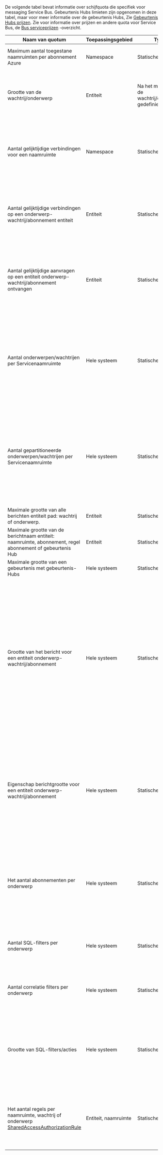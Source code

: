 De volgende tabel bevat informatie over schijfquota die specifiek voor messaging Service Bus. Gebeurtenis Hubs limieten zijn opgenomen in deze tabel, maar voor meer informatie over de gebeurtenis Hubs, Zie [Gebeurtenis Hubs prijzen](https://azure.microsoft.com/pricing/details/event-hubs/). Zie voor informatie over prijzen en andere quota voor Service Bus, de [Bus serviceprijzen](https://azure.microsoft.com/pricing/details/service-bus/) -overzicht.

|Naam van quotum|Toepassingsgebied|Type|Gedrag bij overschrijding|Waarde|
|---|---|---|---|---|
| Maximum aantal toegestane naamruimten per abonnement Azure|Namespace|Statische|De volgende aanvragen voor aanvullende naamruimten wordt afgewezen door de portal.|100|
|Grootte van de wachtrij/onderwerp|Entiteit|Na het maken van de wachtrij/onderwerp gedefinieerd.|Inkomende berichten geweigerd en wordt een uitzondering wordt ontvangen door de aanroepende code.|1, 2, 3, 4 of 5 GB.<br /><br />Als [partitioneren](service-bus-partitioning.md) is ingeschakeld, is de grootte van de maximale wachtrij/onderwerp 80 GB.|
|Aantal gelijktijdige verbindingen voor een naamruimte|Namespace|Statische|De volgende aanvragen voor extra verbindingen geweigerd en wordt een uitzondering wordt ontvangen door de aanroepende code. Overige bewerkingen worden niet meegerekend bij gelijktijdige TCP-verbindingen.|NetMessaging: 1000<br /><br />AMQP: 5000|
|Aantal gelijktijdige verbindingen op een onderwerp-wachtrij/abonnement entiteit|Entiteit|Statische|De volgende aanvragen voor extra verbindingen geweigerd en wordt een uitzondering wordt ontvangen door de aanroepende code. Overige bewerkingen worden niet meegerekend bij gelijktijdige TCP-verbindingen.|Afgetopt op het maximum aantal gelijktijdige verbindingen per naamruimte.|
|Aantal gelijktijdige aanvragen op een entiteit onderwerp-wachtrij/abonnement ontvangen|Entiteit|Statische|Volgende ontvangen aanvragen geweigerd en wordt een uitzondering wordt ontvangen door de aanroepende code. Dit quotum is van toepassing op het gecombineerde aantal gelijktijdige bewerkingen ontvangen via alle abonnementen op een onderwerp.|5.000|
|Aantal onderwerpen/wachtrijen per Servicenaamruimte|Hele systeem|Statische|De volgende aanvragen voor het maken van een nieuw onderwerp of een wachtrij op de Servicenaamruimte wordt afgewezen. Als gevolg hiervan als geconfigureerd via de [portal Azure][], wordt een foutbericht gegenereerd. Als de beheer-API wordt aangeroepen, worden door de aanroepende code een uitzondering ontvangen.|10.000<br /><br />Totaal aantal onderwerpen plus wachtrijen in de naamruimte van een service moet kleiner zijn dan of gelijk aan 10.000.<br/>Dit geldt niet voor Premium zoals alle entiteiten worden gepartitioneerd.|
|Aantal gepartitioneerde onderwerpen/wachtrijen per Servicenaamruimte|Hele systeem|Statische|De volgende aanvragen voor het maken van een nieuwe gepartitioneerde onderwerp of een wachtrij op de Servicenaamruimte wordt afgewezen. Als gevolg hiervan als geconfigureerd via de [portal Azure][], wordt een foutbericht gegenereerd. Als de beheer-API wordt aangeroepen, worden door de aanroepende code een uitzondering **QuotaExceededException** ontvangen.|Basic en Standard lagen - 100<br />Premium - 1000<br/><br />Elke wachtrij gepartitioneerde of onderwerp telt op het quotum van 10.000 entiteiten per naamruimte.|
|Maximale grootte van alle berichten entiteit pad: wachtrij of onderwerp.|Entiteit|Statische|-|260 tekens|
|Maximale grootte van de berichtnaam entiteit: naamruimte, abonnement, regel abonnement of gebeurtenis Hub|Entiteit|Statische|-|50 tekens|
|Maximale grootte van een gebeurtenis met gebeurtenis-Hubs|Hele systeem|Statische|-|256 KB|
|Grootte van het bericht voor een entiteit onderwerp-wachtrij/abonnement|Hele systeem|Statische|Berichten die groter zijn dan deze contingenten geweigerd en wordt een uitzondering wordt ontvangen door de aanroepende code.|Maximale berichtgrootte: 256KB ([standaard laag](../articles/service-bus/service-bus-premium-messaging.md)) / 1 MB ([Premium laag](../articles/service-bus/service-bus-premium-messaging.md)). <br /><br />**Opmerking** Door de systeembelasting is deze limiet meestal iets minder.<br /><br />Maximale header-grootte: 64KB<br /><br />Maximum aantal eigenschappen in de zak van de eigenschap header: **bytes/int. MaxValue**<br /><br />Maximale grootte van een eigenschap in de eigenschap zak: geen expliciete beperking. Beperkt door de grootte van de maximale header.|
|Eigenschap berichtgrootte voor een entiteit onderwerp-wachtrij/abonnement|Hele systeem|Statische|Een uitzondering **SerializationException** wordt gegenereerd.|Maximale berichtgrootte eigenschap voor elke eigenschap is 32 kB. Cumulatieve grootte van alle eigenschappen kan niet groter zijn dan 64 kB. Dit geldt voor de hele kop van de [BrokeredMessage](https://msdn.microsoft.com/library/microsoft.servicebus.messaging.brokeredmessage.aspx), die beide eigenschappen zoals Systeemeigenschappen (zoals [SequenceNumber](https://msdn.microsoft.com/library/microsoft.servicebus.messaging.brokeredmessage.sequencenumber.aspx), [Label](https://msdn.microsoft.com/library/microsoft.servicebus.messaging.brokeredmessage.label.aspx), [MessageId](https://msdn.microsoft.com/library/microsoft.servicebus.messaging.brokeredmessage.messageid.aspx), enzovoort).|
|Het aantal abonnementen per onderwerp|Hele systeem|Statische|De volgende aanvragen voor het maken van extra abonnementen voor het onderwerp wordt afgewezen. Als gevolg hiervan als geconfigureerd via de portal, wordt een foutbericht weergegeven. Als de naam van de beheer-API worden door de aanroepende code een uitzondering ontvangen.|2.000|
|Aantal SQL-filters per onderwerp|Hele systeem|Statische|De volgende aanvragen voor het maken van extra filters op het onderwerp, worden afgewezen en wordt door de aanroepende code een uitzondering ontvangen.|2.000|
|Aantal correlatie filters per onderwerp|Hele systeem|Statische|De volgende aanvragen voor het maken van extra filters op het onderwerp, worden afgewezen en wordt door de aanroepende code een uitzondering ontvangen.|100.000|
|Grootte van SQL-filters/acties|Hele systeem|Statische|De volgende aanvragen voor het maken van extra filters geweigerd en wordt een uitzondering wordt ontvangen door de aanroepende code.|Maximale lengte van een filtertekenreeks voorwaarde: 1024 (1K).<br /><br />Maximale lengte van een regel actie: 1024 (1K).<br /><br />Maximum aantal expressies per regelactie: 32.|
|Het aantal regels per naamruimte, wachtrij of onderwerp [SharedAccessAuthorizationRule](https://msdn.microsoft.com/library/azure/microsoft.servicebus.messaging.sharedaccessauthorizationrule.aspx)|Entiteit, naamruimte|Statische|De volgende aanvragen voor het maken van extra regels geweigerd en wordt een uitzondering wordt ontvangen door de aanroepende code.|Maximum aantal regels: 12. <br /><br /> Regels die zijn geconfigureerd voor een Service Bus naamruimte toepassen op alle wachtrijen en onderwerpen in die naamruimte.

[Azure portal]: https://portal.azure.com